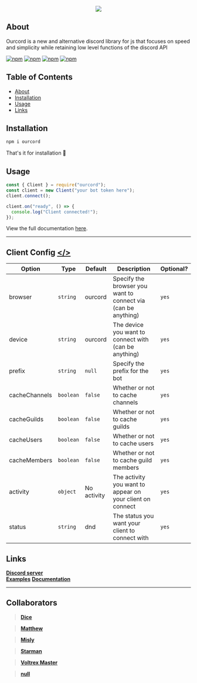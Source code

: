 <p align="center">
  <img src="https://cdn.discordapp.com/attachments/754311708448915526/789867096263753728/Frame_2.svg" />
</p>

## About

Ourcord is a new and alternative discord library for js that focuses on speed and simplicity while retaining low level functions of the discord API

[![npm](https://img.shields.io/npm/v/ourcord?color=red&style=for-the-badge)](https://npmjs.com/package/ourcord)
[![npm](https://img.shields.io/bundlephobia/min/ourcord?color=red&style=for-the-badge)](https://npmjs.com/package/ourcord)
[![npm](https://img.shields.io/npm/dm/ourcord?color=red&style=for-the-badge)](https://npmjs.com/package/ourcord)
[![npm](https://img.shields.io/github/contributors/ourcord/ourcord?color=red&style=for-the-badge)](https://npmjs.com/package/ourcord)

## Table of Contents

- [About](#about)
- [Installation](#installation)
- [Usage](#usage)
- [Links](#links)

## Installation

```cmd
npm i ourcord
```

That's it for installation 🎈

## Usage

```js
const { Client } = require("ourcord");
const client = new Client("your bot token here");
client.connect();

client.on("ready", () => {
  console.log("Client connected!");
});
```

View the full documentation [here](https://ourcord.js.org).

---

## Client Config <a href="src/websocket.ts#L33"></></a>

| Option        | Type      | Default     | Description                                                   | Optional? |
| ------------- | --------- | ----------- | ------------------------------------------------------------- | --------- |
| browser       | `string`  | ourcord     | Specify the browser you want to connect via (can be anything) | `yes`     |
| device        | `string`  | ourcord     | The device you want to connect with (can be anything)         | `yes`     |
| prefix        | `string`  | `null`      | Specify the prefix for the bot                                | `yes`     |
| cacheChannels | `boolean` | `false`     | Whether or not to cache channels                              | `yes`     |
| cacheGuilds   | `boolean` | `false`     | Whether or not to cache guilds                                | `yes`     |
| cacheUsers    | `boolean` | `false`     | Whether or not to cache users                                 | `yes`     |
| cacheMembers  | `boolean` | `false`     | Whether or not to cache guild members                         | `yes`     |
| activity      | `object`  | No activity | The activity you want to appear on your client on connect     | `yes`     |
| status        | `string`  | dnd         | The status you want your client to connect with               | `yes`     |

## Links

[**Discord server**](https://discord.gg/3yDQKDXXdk)  
[**Examples**](https://github.com/ourcord/examples)
[**Documentation**](https://ourcord.js.org)

---

## Collaborators

> [**Dice**](https://github.com/alebot-dev)

> [**Matthew**](https://github.com/matthewthechickenman)

> [**Misly**](https://github.com/Misly16)

> [**Starman**](https://github.com/Starman3787)

> [**Voltrex Master**](https://github.com/VoltrexMaster)

> [**null**](https://github.com/vierofernando)

